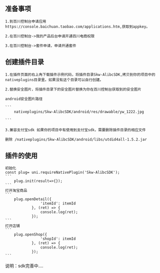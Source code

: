## 准备事项
	1.到百川控制台申请应用https://console.baichuan.taobao.com/applications.htm,获取到appkey。
	
	2.在百川控制台->我的产品后台申请开通百川电商权限
	
	3.在百川控制台->套件申请，申请开通套件
	
## 创建插件目录
	1.在插件页面的右上角下载插件示例代码，将插件目录Skw-AlibcSDK,拷贝到你的项目中的nativeplugins目录里。如果没有这个目录可以自行创建。
	
	2.替换安全图片，将插件目录下的安全图片替换为你在百川控制台获取到的安全图片
	
	android安全图片路径
   
	```
		nativeplugins/Skw-AlibcSDK/android/res/drawable/yw_1222.jpg

	```
	
	3.兼容支付宝sdk 如果你的项目中有使用到支付宝sdk，需要删除插件目录的相应文件
	
	删除 /nativeplugins/Skw-AlibcSDK/android/libs/utdid4all-1.5.2.jar
## 插件的使用
	初始化
	const plug= uni.requireNativePlugin('Skw-AlibcSDK');
	```
		plug.init(result=>{});  
	```
	打开淘宝商品
	```
		plug.openDetail({
					'itemId': itemId
				}, (ret) => {
					console.log(ret);
				});  
	```
	打开店铺
	```
		plug.openShop({
					'shopId': itemId
				}, (ret) => {
					console.log(ret);
				});  
	```

说明：sdk完善中....